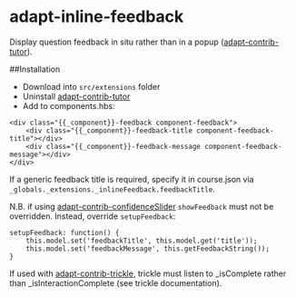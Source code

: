 # adapt-inline-feedback

Display question feedback in situ rather than in a popup ([adapt-contrib-tutor](https://github.com/adaptlearning/adapt-contrib-tutor)).

##Installation

* Download into ``src/extensions`` folder
* Uninstall [adapt-contrib-tutor]()
* Add to components.hbs:
```
<div class="{{_component}}-feedback component-feedback">
    <div class="{{_component}}-feedback-title component-feedback-title"></div>
    <div class="{{_component}}-feedback-message component-feedback-message"></div>
</div>
```
If a generic feedback title is required, specify it in course.json via `_globals._extensions._inlineFeedback.feedbackTitle`.

N.B. if using [adapt-contrib-confidenceSlider](https://github.com/cgkineo/adapt-contrib-confidenceSlider) ```showFeedback``` must not be overridden. Instead, override ```setupFeedback```:

```
setupFeedback: function() {
    this.model.set('feedbackTitle', this.model.get('title'));
    this.model.set('feedbackMessage', this.getFeedbackString());
}
```

If used with [adapt-contrib-trickle](https://github.com/adaptlearning/adapt-contrib-trickle), trickle must listen to _isComplete rather than _isInteractionComplete (see trickle documentation).
